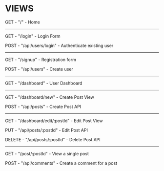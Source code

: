 # VIEWS

GET - "/" - Home

------

GET - "/login" - Login Form

POST - "/api/users/login" - Authenticate existing user

------

GET - "/signup" - Registration form

POST - "/api/users" - Create user

------

GET - "/dashboard" - User Dashboard

------

GET - "/dashboard/new" - Create Post View

POST - "/api/posts" - Create Post API

------

GET - "/dashboard/edit/:postId" - Edit Post View

PUT - "/api/posts/:postId" - Edit Post API

DELETE - "/api/posts/:postId" - Delete Post API

------

GET - "/post/:postId" - View a single post

POST - "/api/comments" - Create a comment for a post
